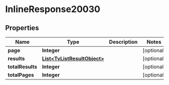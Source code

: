 
# InlineResponse20030

## Properties
Name | Type | Description | Notes
------------ | ------------- | ------------- | -------------
**page** | **Integer** |  |  [optional]
**results** | [**List&lt;TvListResultObject&gt;**](TvListResultObject.md) |  |  [optional]
**totalResults** | **Integer** |  |  [optional]
**totalPages** | **Integer** |  |  [optional]



